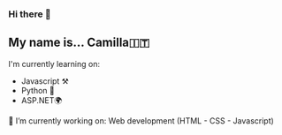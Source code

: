 ### Hi there 👋

## My name is... Camilla🇮🇹
I'm currently learning on:
   - Javascript ⚒️
   - Python 🐍
   - ASP.NET🌍

🔭 I’m currently working on:
   Web development (HTML - CSS - Javascript)

<!--
**DarkFoxxIT/DarkFoxxIT** is a ✨ _special_ ✨ repository because its `README.md` (this file) appears on your GitHub profile.

Here are some ideas to get you started:

- 🔭 I’m currently working on ...
- 🌱 I’m currently learning ...
- 👯 I’m looking to collaborate on ...
- 🤔 I’m looking for help with ...
- 💬 Ask me about ...
- 📫 How to reach me: ...
- 😄 Pronouns: ...
- ⚡ Fun fact: ...
-->
